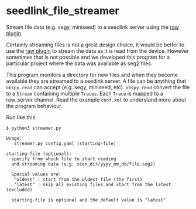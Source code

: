 # seedlink_file_streamer
Stream file data (e.g. segy, miniseed) to a seedlink server using the [raw plugin](<https://github.com/swiss-seismological-service/seedlink_raw_plugin>).

Certainly streaming files is not a great design choice, it would be better to use the [raw plugin](<https://github.com/swiss-seismological-service/seedlink_raw_plugin>) to stream the data as it is read from the device. However sometimes that is not possible and we developed this program for a particular project where the data was available as seg2 files.

This program monitors a directory for new files and when they become available they are streamed to a seedink server. A file can be anything that `obspy.read` can accept (e.g. segy, miniseed, etc). `obspy.read` convert the file to a `Stream` containing multiple `Traces`. Each `Trace` is mapped to a raw_server channel. Read the example `conf.xml` to understand more about the program behaviour.

Run like this:

```
$ python3 streamer.py

Usage:
   streamer.py config.yaml [starting-file]

starting-file (optional):
  specify from which file to start reading
  and streaming data (e.g. scan_dir/yyyy_mm_dd/file.seg2)

  Special values are:
   "oldest" : start from the oldest file (the first)
   "latest" : skip all existing files and start from the latest (excluded)

  starting-file is optional and the default value is "latest"

```


